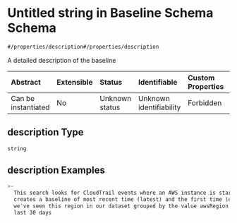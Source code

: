 # Untitled string in Baseline Schema Schema

```txt
#/properties/description#/properties/description
```

A detailed description of the baseline

| Abstract            | Extensible | Status         | Identifiable            | Custom Properties | Additional Properties | Access Restrictions | Defined In                                                                   |
| :------------------ | :--------- | :------------- | :---------------------- | :---------------- | :-------------------- | :------------------ | :--------------------------------------------------------------------------- |
| Can be instantiated | No         | Unknown status | Unknown identifiability | Forbidden         | Allowed               | none                | [baselines.spec.json*](../../out/baselines.spec.json "open original schema") |

## description Type

`string`

## description Examples

```yaml
>-
  This search looks for CloudTrail events where an AWS instance is started and
  creates a baseline of most recent time (latest) and the first time (earliest)
  we've seen this region in our dataset grouped by the value awsRegion for the
  last 30 days

```
